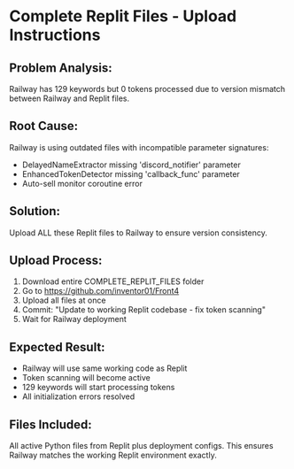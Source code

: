 # Complete Replit Files - Upload Instructions

## Problem Analysis:
Railway has 129 keywords but 0 tokens processed due to version mismatch between Railway and Replit files.

## Root Cause:
Railway is using outdated files with incompatible parameter signatures:
- DelayedNameExtractor missing 'discord_notifier' parameter
- EnhancedTokenDetector missing 'callback_func' parameter
- Auto-sell monitor coroutine error

## Solution:
Upload ALL these Replit files to Railway to ensure version consistency.

## Upload Process:
1. Download entire COMPLETE_REPLIT_FILES folder
2. Go to https://github.com/inventor01/Front4
3. Upload all files at once
4. Commit: "Update to working Replit codebase - fix token scanning"
5. Wait for Railway deployment

## Expected Result:
- Railway will use same working code as Replit
- Token scanning will become active
- 129 keywords will start processing tokens
- All initialization errors resolved

## Files Included:
All active Python files from Replit plus deployment configs.
This ensures Railway matches the working Replit environment exactly.